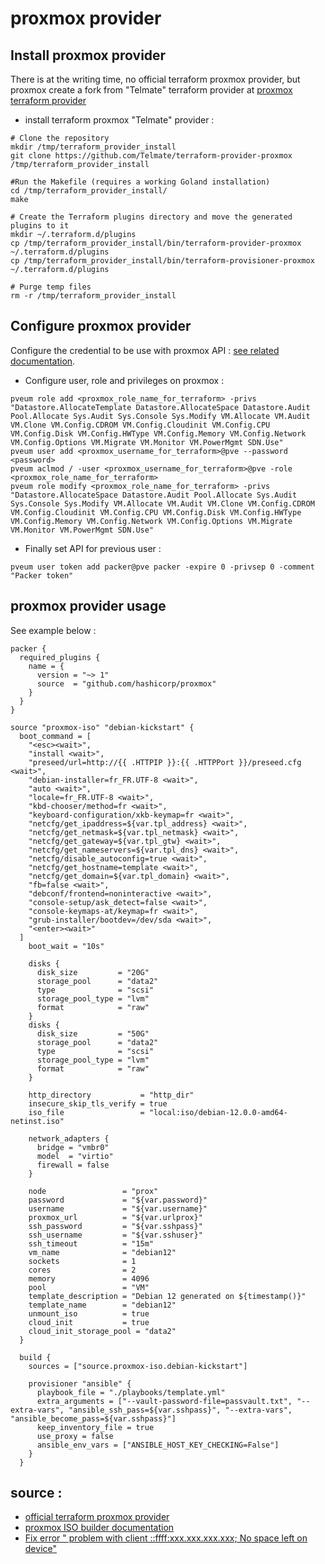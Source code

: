 #  proxmox provider

## Install proxmox provider

There is at the writing time, no official terraform proxmox provider, but proxmox create a fork from "Telmate" terraform provider at [proxmox terraform provider](https://registry.terraform.io/providers/Terraform-for-Proxmox/proxmox/latest/docs)

- install terraform proxmox "Telmate" provider :
```shell
# Clone the repository
mkdir /tmp/terraform_provider_install
git clone https://github.com/Telmate/terraform-provider-proxmox /tmp/terraform_provider_install

#Run the Makefile (requires a working Goland installation)
cd /tmp/terraform_provider_install/
make

# Create the Terraform plugins directory and move the generated plugins to it
mkdir ~/.terraform.d/plugins
cp /tmp/terraform_provider_install/bin/terraform-provider-proxmox ~/.terraform.d/plugins
cp /tmp/terraform_provider_install/bin/terraform-provisioner-proxmox ~/.terraform.d/plugins

# Purge temp files
rm -r /tmp/terraform_provider_install
```

## Configure proxmox provider

Configure the credential to be use with proxmox API : [see related documentation](https://registry.terraform.io/providers/Terraform-for-Proxmox/proxmox/latest/docs#creating-the-proxmox-user-and-role-for-terraform).

- Configure user, role and privileges on proxmox :
```
pveum role add <proxmox_role_name_for_terraform> -privs "Datastore.AllocateTemplate Datastore.AllocateSpace Datastore.Audit Pool.Allocate Sys.Audit Sys.Console Sys.Modify VM.Allocate VM.Audit VM.Clone VM.Config.CDROM VM.Config.Cloudinit VM.Config.CPU VM.Config.Disk VM.Config.HWType VM.Config.Memory VM.Config.Network VM.Config.Options VM.Migrate VM.Monitor VM.PowerMgmt SDN.Use"
pveum user add <proxmox_username_for_terraform>@pve --password <password>
pveum aclmod / -user <proxmox_username_for_terraform>@pve -role <proxmox_role_name_for_terraform>
pveum role modify <proxmox_role_name_for_terraform> -privs "Datastore.AllocateSpace Datastore.Audit Pool.Allocate Sys.Audit Sys.Console Sys.Modify VM.Allocate VM.Audit VM.Clone VM.Config.CDROM VM.Config.Cloudinit VM.Config.CPU VM.Config.Disk VM.Config.HWType VM.Config.Memory VM.Config.Network VM.Config.Options VM.Migrate VM.Monitor VM.PowerMgmt SDN.Use"
```

- Finally set API for previous user :
```
pveum user token add packer@pve packer -expire 0 -privsep 0 -comment "Packer token"
```

## proxmox provider usage

See example below :
```
packer {
  required_plugins {
    name = {
      version = "~> 1"
      source  = "github.com/hashicorp/proxmox"
    }
  }
}

source "proxmox-iso" "debian-kickstart" {
  boot_command = [
    "<esc><wait>",
    "install <wait>",
    "preseed/url=http://{{ .HTTPIP }}:{{ .HTTPPort }}/preseed.cfg <wait>",
    "debian-installer=fr_FR.UTF-8 <wait>",
    "auto <wait>",
    "locale=fr_FR.UTF-8 <wait>",
    "kbd-chooser/method=fr <wait>",
    "keyboard-configuration/xkb-keymap=fr <wait>",
    "netcfg/get_ipaddress=${var.tpl_address} <wait>",
    "netcfg/get_netmask=${var.tpl_netmask} <wait>",
    "netcfg/get_gateway=${var.tpl_gtw} <wait>",
    "netcfg/get_nameservers=${var.tpl_dns} <wait>",
    "netcfg/disable_autoconfig=true <wait>",
    "netcfg/get_hostname=template <wait>",
    "netcfg/get_domain=${var.tpl_domain} <wait>",
    "fb=false <wait>",
    "debconf/frontend=noninteractive <wait>",
    "console-setup/ask_detect=false <wait>",
    "console-keymaps-at/keymap=fr <wait>",
    "grub-installer/bootdev=/dev/sda <wait>",
    "<enter><wait>"
  ]
    boot_wait = "10s"

    disks {
      disk_size         = "20G"
      storage_pool      = "data2"
      type              = "scsi"
      storage_pool_type = "lvm"
      format            = "raw"
    }
    disks {
      disk_size         = "50G"
      storage_pool      = "data2"
      type              = "scsi"
      storage_pool_type = "lvm"
      format            = "raw"
    }

    http_directory           = "http_dir"
    insecure_skip_tls_verify = true
    iso_file                 = "local:iso/debian-12.0.0-amd64-netinst.iso"

    network_adapters {
      bridge = "vmbr0"
      model  = "virtio"
      firewall = false
    }

    node                 = "prox"
    password             = "${var.password}"
    username             = "${var.username}"
    proxmox_url          = "${var.urlprox}"
    ssh_password         = "${var.sshpass}"
    ssh_username         = "${var.sshuser}"
    ssh_timeout          = "15m"
    vm_name              = "debian12"
    sockets              = 1
    cores                = 2
    memory               = 4096
    pool                 = "VM"
    template_description = "Debian 12 generated on ${timestamp()}"
    template_name        = "debian12"
    unmount_iso          = true
    cloud_init           = true
    cloud_init_storage_pool = "data2"
  }

  build {
    sources = ["source.proxmox-iso.debian-kickstart"]

    provisioner "ansible" {
      playbook_file = "./playbooks/template.yml"
      extra_arguments = ["--vault-password-file=passvault.txt", "--extra-vars", "ansible_ssh_pass=${var.sshpass}", "--extra-vars", "ansible_become_pass=${var.sshpass}"]
      keep_inventory_file = true
      use_proxy = false
      ansible_env_vars = ["ANSIBLE_HOST_KEY_CHECKING=False"]
    }
  }
```

## source :

- [official terraform proxmox provider](https://registry.terraform.io/providers/Telmate/proxmox/latest/docs)
- [proxmox ISO builder documentation](https://developer.hashicorp.com/packer/integrations/hashicorp/proxmox/latest/components/builder/iso)
- [Fix error " problem with client ::ffff:xxx.xxx.xxx.xxx; No space left on device"](https://forum.proxmox.com/threads/error-0-occured-while-receiving-the-doument-when-uploading-an-iso-as-pve-user.115796/#post-500878)